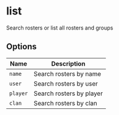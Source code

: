 # list

Search rosters or list all rosters and groups

## Options

| Name     | Description              |
| -------- | ------------------------ |
| `name`   | Search rosters by name   |
| `user`   | Search rosters by user   |
| `player` | Search rosters by player |
| `clan`   | Search rosters by clan   |
